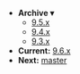 <!-- _navbar.md -->

* **Archive ▾**
  * [9.5.x](/_archive/9.5.x/)
  * [9.4.x](/_archive/9.4.x/)
  * [9.3.x](/_archive/9.3.x/)
* **Current:** [9.6.x](/)
* **Next:** [master](/_master/)